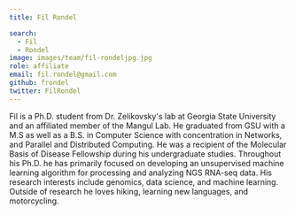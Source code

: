 ```yaml
---
title: Fil Rondel

search:
  - Fil
  - Rondel
image: images/team/fil-rondeljpg.jpg
role: affiliate
email: fil.rondel@gmail.com
github: frondel
twitter: FilRondel
---
```


Fil is a Ph.D. student from Dr. Zelikovsky's lab at Georgia State University and an affiliated member of the Mangul Lab. He graduated from GSU with a M.S as well as a B.S. in Computer Science with concentration in Networks, and Parallel and Distributed Computing. He was a recipient of the Molecular Basis of Disease Fellowship during his undergraduate studies. Throughout his Ph.D. he has primarily focused on developing an unsupervised machine learning algorithm for processing and analyzing NGS RNA-seq data. His research interests include genomics, data science, and machine learning. Outside of research he loves hiking, learning new languages, and motorcycling.
